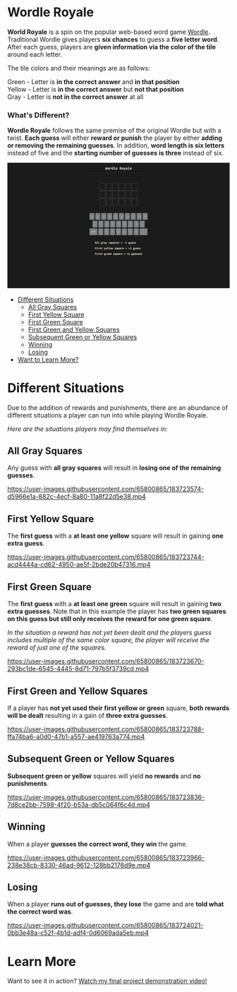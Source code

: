 # Wordle Royale

**World Royale** is a spin on the popular web-based word game [Wordle](https://en.wikipedia.org/wiki/Wordle). Traditional Wordle gives players **six chances** to guess a **five letter word**. After each guess, players are **given information via the color of the tile** around each letter.<br>

The tile colors and their meanings are as follows:

Green - Letter is **in the correct answer** and **in that position**<br>
Yellow - Letter is **in the correct answer** but **not that position**<br>
Gray - Letter is **not in the correct answer** at all

### What's Different?

**Wordle Royale** follows the same premise of the original Wordle but with a twist. **Each guess** will either **reward or punish** the player by either **adding or removing the remaining guesses**. In addition, **word length is six letters** instead of five and the **starting number of guesses is three** instead of six.

<p align="center">
  <img src="./assets/main-page.png"/>
</p>

-   [Different Situations](#different-situations)
    -   [All Gray Squares](#all-gray-squares)
    -   [First Yellow Square](#first-yellow-square)
    -   [First Green Square](#first-green-square)
    -   [First Green and Yellow Squares](#first-green-and-yellow-squares)
    -   [Subsequent Green or Yellow Squares](#subsequent-green-or-yellow-squares)
    -   [Winning](#winning)
    -   [Losing](#losing)
-   [Want to Learn More?](#learn-more)

# Different Situations

Due to the addition of rewards and punishments, there are an abundance of different situations a player can run into while playing Wordle Royale.<br>

_Here are the situations players may find themselves in:_

## All Gray Squares

Any guess with **all gray squares** will result in **losing one of the remaining guesses**.

https://user-images.githubusercontent.com/65800865/183723574-d5966e1a-882c-4ecf-8a80-11a8f22d5e38.mp4

## First Yellow Square

The **first guess** with a **at least one yellow** square will result in gaining **one extra guess**.

https://user-images.githubusercontent.com/65800865/183723744-acd4444a-cd62-4950-ae5f-2bde20b47316.mp4

## First Green Square

The **first guess** with a **at least one green** square will result in gaining **two extra guesses**. Note that in this example the player has **two green squares on this guess but still only receives the reward for one green square**.<br>

_In the situation a reward has not yet been dealt and the players guess includes multiple of the same color square, the player will receive the reward of just one of the squares._

https://user-images.githubusercontent.com/65800865/183723670-293bc1de-6545-4445-8d71-797b5f3739cd.mp4

## First Green and Yellow Squares

If a player has **not yet used their first yellow or green** square, **both rewards will be dealt** resulting in a gain of **three extra guesses**.

https://user-images.githubusercontent.com/65800865/183723788-ffa74ba6-a0d0-47b1-a557-ae419763a774.mp4

## Subsequent Green or Yellow Squares

**Subsequent green or yellow** squares will yield **no rewards** and **no punishments**.

https://user-images.githubusercontent.com/65800865/183723836-7d8ce2bb-7598-4f20-b53a-db5c064f6c4d.mp4

## Winning

When a player **guesses the correct word, they win** the game.

https://user-images.githubusercontent.com/65800865/183723966-238e38cb-8330-46ad-9612-128bb2176d9e.mp4

## Losing

When a player **runs out of guesses, they lose** the game and are **told what the correct word was**.

https://user-images.githubusercontent.com/65800865/183724021-0bb3e48a-c52f-4b1d-adf4-0d6069ada5eb.mp4

# Learn More

Want to see it in action? [Watch my final project demonstration video!](https://www.youtube.com/watch?v=D_Eb5b_8feQ)
